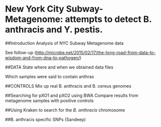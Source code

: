 # New York City Subway-Metagenome: attempts to detect B. anthracis and Y. pestis. 

##Introduction
Analysis of NYC Subway Metagenome data

See follow-up  (http://microbe.net/2015/02/17/the-long-road-from-data-to-wisdom-and-from-dna-to-pathogen/)

##DATA
State where and when we obtained data files

Which samples were said to contain anthrax

##CONTROLS
Mix up real B. anthracis and B. cereus genomes

##Searching for pXO1 and pXO2 using BWA
Compare results from metagenome samples with positive controls

##Using Kraken to search for the *B. anthracis* chromosome

##B. anthracis specific SNPs (Sandeep)


